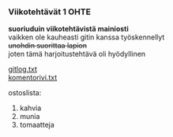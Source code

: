 ### Viikotehtävät 1 OHTE  
**suoriuduin viikotehtävistä mainiosti**  
vaikken ole kauheasti gitin kanssa työskennellyt  
~~unohdin suorittaa lapion~~  
joten tämä harjoitustehtävä oli hyödyllinen  

[gitlog.txt](laskarit/viiko1/gitlog.txt)  
[komentorivi.txt](laskarit/viikko1/komentorivi.txt)

ostoslista:  
1. kahvia  
2. munia  
3. tomaatteja  
